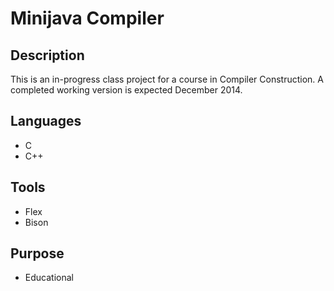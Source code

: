 Minijava Compiler
=================

Description
-----------
This is an in-progress class project for a course in Compiler Construction.
A completed working version is expected December 2014.

Languages
---------
* C
* C++

Tools
-----
* Flex
* Bison

Purpose
--------
* Educational
